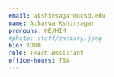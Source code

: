 ```yaml
---
email: akshirsagar@ucsd.edu
name: Atharva Kshirsagar
pronouns: HE/HIM
#photo: staff/zackary.jpeg
bio: TODO
role: Teach Assistant
office-hours: TBA
---
```

